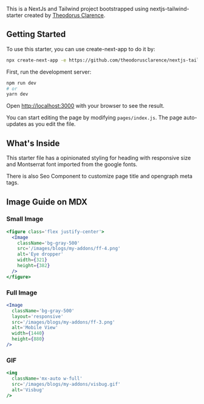 This is a NextJs and Tailwind project bootstrapped using nextjs-tailwind-starter created by [Theodorus Clarence](https://github.com/theodorusclarence/nextjs-tailwind-starter).

## Getting Started

To use this starter, you can use create-next-app to do it by:
```bash
npx create-next-app -e https://github.com/theodorusclarence/nextjs-tailwind-starter project-name
```

First, run the development server:

```bash
npm run dev
# or
yarn dev
```

Open [http://localhost:3000](http://localhost:3000) with your browser to see the result.

You can start editing the page by modifying `pages/index.js`. The page auto-updates as you edit the file.

## What's Inside

This starter file has a opinionated styling for heading with responsive size and Montserrat font imported from the google fonts.

There is also Seo Component to customize page title and opengraph meta tags.

## Image Guide on MDX

### Small Image
```jsx
<figure class='flex justify-center'>
  <Image
    className='bg-gray-500'
    src='/images/blogs/my-addons/ff-4.png'
    alt='Eye dropper'
    width={321}
    height={382}
  />
</figure>
```

### Full Image
```jsx
<Image
  className='bg-gray-500'
  layout='responsive'
  src='/images/blogs/my-addons/ff-3.png'
  alt='Mobile View'
  width={1440}
  height={880}
/>
```

### GIF
```jsx
<img
  className='mx-auto w-full'
  src='/images/blogs/my-addons/visbug.gif'
  alt='Visbug'
/>
```

